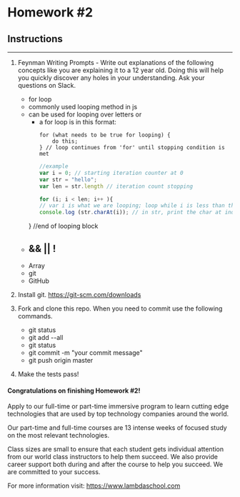 # Homework #2

## Instructions
---
1. Feynman Writing Prompts - Write out explanations of the following concepts like you are explaining it to a 12 year old.  Doing this will help you quickly discover any holes in your understanding.  Ask your questions on Slack.

	* for loop
	- commonly used looping method in js
	- can be used for looping over letters or 
		- a for loop is in this format:
			``` pseudocode
			for (what needs to be true for looping) {
				do this;
			} // loop continues from 'for' until stopping condition is met
			```
			``` javascript
			//example
			var i = 0; // starting iteration counter at 0
			var str = "hello";
			var len = str.length // iteration count stopping

			for (i; i < len; i++ ){
			// var i is what we are looping; loop while i is less than the length of str and stop when that is false (i < len); during each loop increment i by 1 (i++)
			console.log (str.charAt(i)); // in str, print the char at index i
		} //end of looping block

	* && || !
		-
	* Array
	* git
	* GitHub


2. Install git.  https://git-scm.com/downloads


3. Fork and clone this repo.  When you need to commit use the following commands.

	* git status
	* git add --all
	* git status
	* git commit -m "your commit message"
	* git push origin master


4. Make the tests pass!




#### Congratulations on finishing Homework #2!
Apply to our full-time or part-time immersive program to learn cutting edge technologies that are used by top technology companies around the world.

Our part-time and full-time courses are 13 intense weeks of focused study on the most relevant technologies.  

Class sizes are small to ensure that each student gets individual attention from our world class instructors to help them succeed.  We also provide career support both during and after the course to help you succeed.  We are committed to your success.

For more information visit: https://www.lambdaschool.com
